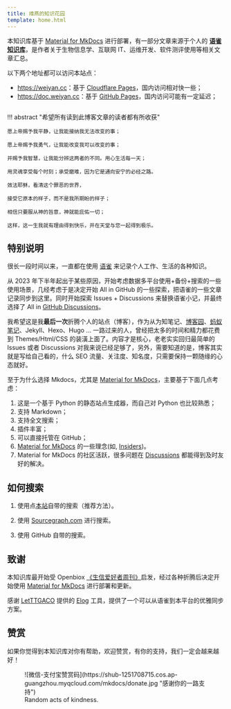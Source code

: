 ```yaml
---
title: 维燕的知识花园
template: home.html
---
```


本知识库基于 [Material for MkDocs](https://squidfunk.github.io/mkdocs-material/) 进行部署，有一部分文章来源于个人的 **[语雀知识库](https://www.yuque.com/shenweiyan)**，是作者关于生物信息学、互联网 IT、运维开发、软件测评使用等相关文章汇总。

以下两个地址都可以访问本站点：     

- <https://weiyan.cc>：基于 [Cloudflare Pages](https://pages.cloudflare.com/)，国内访问相对快一些；     
- <https://doc.weiyan.cc>：基于 [GitHub Pages](https://pages.github.com/)，国内访问可能有一定延迟；

<p align="center">
    <img src="https://shub-1251708715.cos.ap-guangzhou.myqcloud.com/mkdocs/kg-readme-cover.gif" alt><br>
</p>

!!! abstract "希望所有读到此博客文章的读者都有所收获"

    愿上帝赐予我平静，让我能接纳我无法改变的事；

    愿上帝赐予我勇气，让我能改变我可以改变的事；

    并赐予我智慧，让我能分辨这两者的不同。用心生活每一天；

    用灵魂享受每个时刻；承受磨难，因为它是通向安宁的必经之路。

    效法耶稣，看清这个罪恶的世界，

    接受它原本的样子，而不是我所期盼的样子；
 
    相信只要服从神的旨意，神就能庇佑一切；

    这样，这一生我就有理由得到快乐，并在天堂与您一起得到极乐。

## 特别说明

很长一段时间以来，一直都在使用 [语雀](https://www.yuque.com/shenweiyan) 来记录个人工作、生活的各种知识。

从 2023 年下半年起出于某些原因，开始考虑数据多平台使用+备份+搜索的一些使用场景，几经考虑于是决定开始 All in GitHub 的一些探索，把语雀的一些文章记录同步到这里。同时开始探索 Issues + Discussions 来替换语雀小记，并最终选择了 All in [GitHub Discussions](https://github.com/shenweiyan/Knowledge-Garden/discussions)。

我希望这是我**最后一次**折腾个人的站点（博客），作为从为知笔记、[博客园](https://www.cnblogs.com/shenweiyan/)、[蚂蚁笔记](https://leanote.com/)、Jekyll、Hexo、Hugo ... 一路过来的人，曾经把太多的时间和精力都花费到 Themes/Html/CSS 的装潢上面了。内容才是核心，老老实实回归最简单的 Issues 或者 Discussions 对我来说已经足够了，另外，需要知道的是，博客其实就是写给自己看的，什么 SEO 流量、关注度、知名度，只需要保持一颗随缘的心态就好。

至于为什么选择 Mkdocs，尤其是 [Material for MkDocs](https://squidfunk.github.io/mkdocs-material/)，主要基于下面几点考虑：

1. 这是一个基于 Python 的静态站点生成器，而自己对 Python 也比较熟悉；
2. 支持 Markdown；
3. 支持全文搜索；
4. 插件丰富；
5. 可以直接托管在 GitHub；
6. [Material for MkDocs](https://squidfunk.github.io/mkdocs-material/) 的一些理念(如, [Insiders](https://squidfunk.github.io/mkdocs-material/insiders/))。
7. Material for MkDocs 的社区活跃，很多问题在 [Discussions](https://github.com/squidfunk/mkdocs-material/discussions) 都能得到及时友好的解决。

## 如何搜索

1. 使用点[本站](https://doc.weiyan.cc/)自带的搜索（推荐方法）。

2. 使用 [Sourcegraph.com](https://sourcegraph.com/github.com/shenweiyan/Knowledge-Garden) 进行搜索。

3. 使用 GitHub 自带的搜索。

## 致谢

本知识库最开始受 Openbiox [《生信爱好者周刊》](https://github.com/openbiox/weekly)启发，经过各种折腾后决定开始使用 [Material for MkDocs](https://squidfunk.github.io/mkdocs-material/) 进行部署和更新。

感谢 [LetTTGACO](https://github.com/LetTTGACO) 提供的 [Elog](https://elog.1874.cool/) 工具，提供了一个可以从语雀到本平台的优雅同步方案。

## 赞赏

如果你觉得到本知识库对你有帮助，欢迎赞赏，有你的支持，我们一定会越来越好！

<figure markdown>
![微信-支付宝赞赏码](https://shub-1251708715.cos.ap-guangzhou.myqcloud.com/mkdocs/donate.jpg "感谢你的一路支持")
<figcaption>Random acts of kindness.</figcaption>
</figure>

